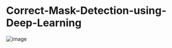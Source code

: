 # Correct-Mask-Detection-using-Deep-Learning
![image](https://github.com/KIRA9359/Correct-Mask-Detection-using-Deep-Learning/blob/main/MyResult.gif)

